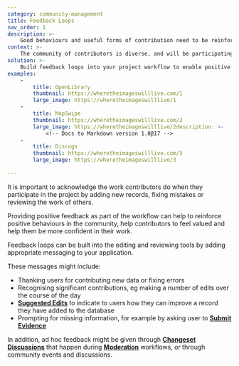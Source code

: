 ```yaml
---
category: community-management
title: Feedback Loops
nav_order: 1
description: >-
    Good behaviours and useful forms of contribution need to be reinforced.
context: >-
    The community of contributors is diverse, and will be participating at different times and have different skill levels. Contributors may not be sure whether a contribution they make is useful or correct. Opportunities for face-to-face feedback and training are likely to be limited. 
solution: >-
    Build feedback loops into your project workflow to enable positive reinforcement for contributors.
examples:
    -
        title: OpenLibrary
        thumbnail: https://wheretheimageswilllive.com/1
        large_image: https://wheretheimageswilllive/1
    -
        title: MapSwipe
        thumbnail: https://wheretheimageswilllive.com/2
        large_image: https://wheretheimageswilllive/2description: >-
            <!-- Docs to Markdown version 1.0β17 -->
    -
        title: Discogs
        thumbnail: https://wheretheimageswilllive.com/3
        large_image: https://wheretheimageswilllive/3
    
---
```


It is important to acknowledge the work contributors do when they participate in the project by adding new records, fixing mistakes or reviewing the work of others.

Providing positive feedback as part of the workflow can help to reinforce positive behaviours in the community, help contributors to feel valued and help them be more confident in their work.

Feedback loops can be built into the editing and reviewing tools by adding appropriate messaging to your application.

These messages might include:

* Thanking users for contributing new data or fixing errors
* Recognising significant contributions, eg making a number of edits over the course of the day
* **[Suggested Edits](/patterns/encouraging-contributions/suggested-edits)** to indicate to users how they can improve a record they have added to the database
* Prompting for missing information, for example by asking user to **[Submit Evidence](/patterns/maintaining-quality/submit-evidence)**

In addition, ad hoc feedback might be given through **[Changeset Discussions](/patterns/workflow/changeset-discussion)** that happen during **[Moderation](/patterns/editing/moderation)** workflows, or through community events and discussions.